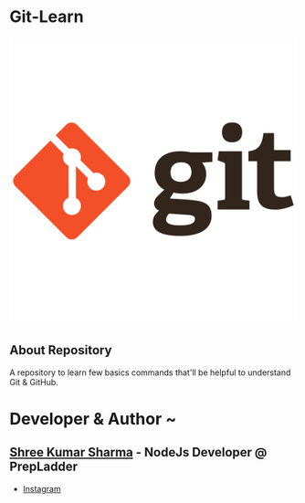 # Git-Learn
<p align="center">
  <img src="https://github.com/shreesharma07/Git-Learn/blob/main/Logo/git_original.png">
</p>

## About Repository
A repository to learn few basics commands that'll be helpful to understand Git &amp; GitHub.


# Developer & Author ~
## [Shree Kumar Sharma](https://www.linkedin.com/in/shree-kumar-sharma-644167195/) - NodeJs Developer @ PrepLadder
   * [Instagram](https://www.instagram.com/shree_kumar_sharma/)
